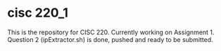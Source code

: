 # cisc 220_1
This is the repository for CISC 220.
Currently working on Assignment 1.
Question 2 (ipExtractor.sh) is done, pushed and ready to be submitted.

